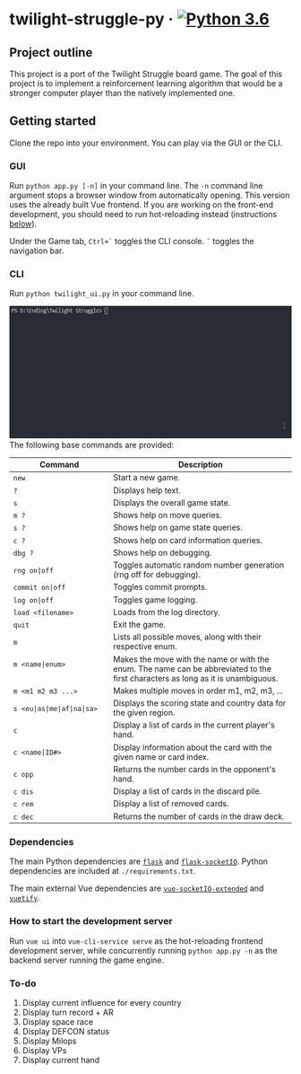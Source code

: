 # twilight-struggle-py &middot; [![Python 3.6](https://img.shields.io/badge/python-3.6+-blue.svg)](https://www.python.org/downloads/release/python-360/)

## Project outline

This project is a port of the Twilight Struggle board game. The goal of this project is to implement a reinforcement learning algorithm that would be a stronger computer player than the natively implemented one.

## Getting started

Clone the repo into your environment. You can play via the GUI or the CLI.

### GUI

Run `python app.py [-n]` in your command line. The `-n` command line argument stops a browser window from automatically opening. This version uses the already built Vue frontend. If you are working on the front-end development, you should need to run hot-reloading instead (instructions [below](https://github.com/glowsplint/twilight-struggle-py/tree/gui#how-to-start-the-development-server)).

Under the Game tab, `` Ctrl+` `` toggles the CLI console. `` ` `` toggles the navigation bar.

### CLI

Run `python twilight_ui.py` in your command line.

<img src='assets/showcase.gif' width='600' alt='Command line interface'>
The following base commands are provided:

| Command                           | Description                                                                                                                      |
| --------------------------------- | -------------------------------------------------------------------------------------------------------------------------------- |
| `new`                             | Start a new game.                                                                                                                |
| `?`                               | Displays help text.                                                                                                              |
| `s`                               | Displays the overall game state.                                                                                                 |
| `m ?`                             | Shows help on move queries.                                                                                                      |
| `s ?`                             | Shows help on game state queries.                                                                                                |
| `c ?`                             | Shows help on card information queries.                                                                                          |
| `dbg ?`                           | Shows help on debugging.                                                                                                         |
| `rng on\|off`                     | Toggles automatic random number generation (rng off for debugging).                                                              |
| `commit on\|off`                  | Toggles commit prompts.                                                                                                          |
| `log on\|off`                     | Toggles game logging.                                                                                                            |
| `load <filename>`                 | Loads <filename> from the log directory.                                                                                         |
| `quit`                            | Exit the game.                                                                                                                   |
| `m`                               | Lists all possible moves, along with their respective enum.                                                                      |
| `m <name\|enum>` <img width=140/> | Makes the move with the name or with the enum. The name can be abbreviated to the first characters as long as it is unambiguous. |
| `m <m1 m2 m3 ...>`                | Makes multiple moves in order m1, m2, m3, ...                                                                                    |
| `s <eu\|as\|me\|af\|na\|sa>`      | Displays the scoring state and country data for the given region.                                                                |
| `c`                               | Display a list of cards in the current player's hand.                                                                            |
| `c <name\|ID#>`                   | Display information about the card with the given name or card index.                                                            |
| `c opp`                           | Returns the number cards in the opponent's hand.                                                                                 |
| `c dis`                           | Display a list of cards in the discard pile.                                                                                     |
| `c rem`                           | Display a list of removed cards.                                                                                                 |
| `c dec`                           | Returns the number of cards in the draw deck.                                                                                    |

### Dependencies

The main Python dependencies are [`flask`](https://github.com/pallets/flask) and [`flask-socketIO`](https://github.com/miguelgrinberg/Flask-SocketIO). Python dependencies are included at `./requirements.txt`.

The main external Vue dependencies are [`vue-socketIO-extended`](https://github.com/probil/vue-socket.io-extended/) and [`vuetify`](https://github.com/vuetifyjs/vuetify).

### How to start the development server

Run `vue ui` into `vue-cli-service serve` as the hot-reloading frontend development server, while concurrently running `python app.py -n` as the backend server running the game engine.

### To-do

1. Display current influence for every country
2. Display turn record + AR
3. Display space race
4. Display DEFCON status
5. Display Milops
6. Display VPs
7. Display current hand
